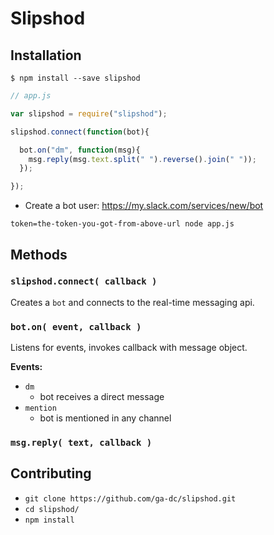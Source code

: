 # Slipshod

## Installation

```
$ npm install --save slipshod
```

```js
// app.js

var slipshod = require("slipshod");

slipshod.connect(function(bot){

  bot.on("dm", function(msg){
    msg.reply(msg.text.split(" ").reverse().join(" "));
  });

});
```

- Create a bot user: https://my.slack.com/services/new/bot

```
token=the-token-you-got-from-above-url node app.js
```

## Methods

### `slipshod.connect( callback )`

Creates a `bot` and connects to the real-time messaging api.

### `bot.on( event, callback )`

Listens for events, invokes callback with message object.

**Events:**

- `dm`
  - bot receives a direct message
- `mention`
  - bot is mentioned in any channel

### `msg.reply( text, callback )`

## Contributing

- `git clone https://github.com/ga-dc/slipshod.git`
- `cd slipshod/`
- `npm install`
